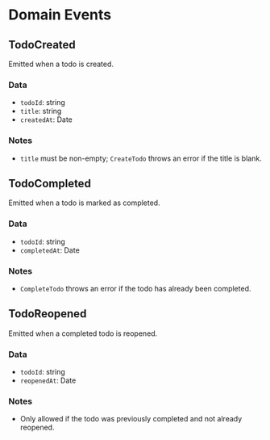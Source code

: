 # Domain Events

## TodoCreated

Emitted when a todo is created.

### Data

- `todoId`: string
- `title`: string
- `createdAt`: Date

### Notes

- `title` must be non-empty; `CreateTodo` throws an error if the title is blank.

## TodoCompleted

Emitted when a todo is marked as completed.

### Data

- `todoId`: string
- `completedAt`: Date

### Notes

- `CompleteTodo` throws an error if the todo has already been completed.

## TodoReopened

Emitted when a completed todo is reopened.

### Data

- `todoId`: string
- `reopenedAt`: Date

### Notes

- Only allowed if the todo was previously completed and not already reopened.
